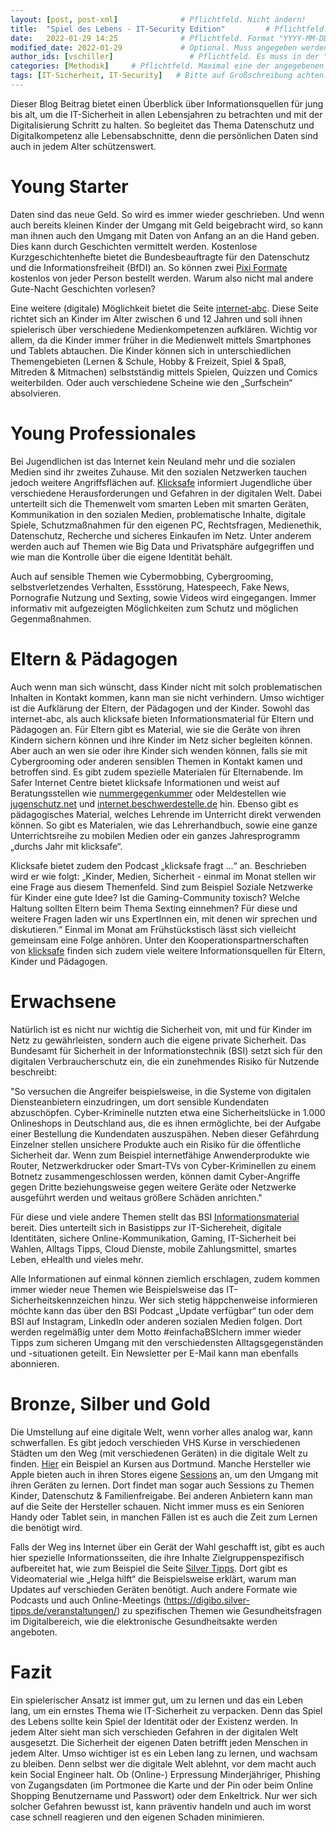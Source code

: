 ```yaml
---
layout: [post, post-xml]              # Pflichtfeld. Nicht ändern!
title:  "Spiel des Lebens - IT-Security Edition"         # Pflichtfeld. Bitte einen Titel für den Blog Post angeben.
date:   2022-01-29 14:25              # Pflichtfeld. Format "YYYY-MM-DD HH:MM". Muss für Veröffentlichung in der Vergangenheit liegen. (Für Preview egal)
modified_date: 2022-01-29             # Optional. Muss angegeben werden, wenn eine bestehende Datei geändert wird.
author_ids: [vschiller]                 # Pflichtfeld. Es muss in der "authors.yml" einen Eintrag mit diesen Namen geben.
categories: [Methodik]     # Pflichtfeld. Maximal eine der angegebenen Kategorien verwenden.
tags: [IT-Sicherheit, IT-Security]   # Bitte auf Großschreibung achten.
---
```



Dieser Blog Beitrag bietet einen Überblick über Informationsquellen für jung bis alt, um die IT-Sicherheit in allen Lebensjahren zu betrachten und mit der Digitalisierung Schritt zu halten. 
So begleitet das Thema Datenschutz und Digitalkompetenz alle Lebensabschnitte, denn die persönlichen Daten sind auch in jedem Alter schützenswert.

# Young Starter

Daten sind das neue Geld. 
So wird es immer wieder geschrieben. 
Und wenn auch bereits kleinen Kinder der Umgang mit Geld beigebracht wird, so kann man ihnen auch den Umgang mit Daten von Anfang an an die Hand geben. 
Dies kann durch Geschichten vermittelt werden. 
Kostenlose Kurzgeschichtenhefte bietet die Bundesbeauftragte für den Datenschutz und die Informationsfreiheit (BfDI) an. So können zwei [Pixi Formate](https://www.bfdi.bund.de/SharedDocs/Kurzmeldungen/DE/2021/19_Pixi-Datenschutz.html) kostenlos von jeder Person bestellt werden. 
Warum also nicht mal andere Gute-Nacht Geschichten vorlesen? 

Eine weitere (digitale) Möglichkeit bietet die Seite [internet-abc](https://www.internet-abc.de). 
Diese Seite richtet sich an Kinder im Alter zwischen 6 und 12 Jahren und soll ihnen spielerisch über verschiedene Medienkompetenzen aufklären. 
Wichtig vor allem, da die Kinder immer früher in die Medienwelt mittels Smartphones und Tablets abtauchen.
Die Kinder können sich in unterschiedlichen Themengebieten (Lernen & Schule, Hobby & Freizeit, Spiel & Spaß, Mitreden & Mitmachen) selbstständig mittels Spielen, Quizzen und Comics weiterbilden. 
Oder auch verschiedene Scheine wie den „Surfschein“ absolvieren.

# Young Professionales 

Bei Jugendlichen ist das Internet kein Neuland mehr und die sozialen Medien sind ihr zweites Zuhause. 
Mit den sozialen Netzwerken tauchen jedoch weitere Angriffsflächen auf. 
[Klicksafe](https://www.klicksafe.de) informiert Jugendliche über verschiedene Herausforderungen und Gefahren in der digitalen Welt. 
Dabei unterteilt sich die Themenwelt vom smarten Leben mit smarten Geräten, Kommunikation in den sozialen Medien, problematische Inhalte, digitale Spiele, Schutzmaßnahmen für den eigenen PC, Rechtsfragen, Medienethik, Datenschutz, Recherche und sicheres Einkaufen im Netz. 
Unter anderem werden auch auf Themen wie Big Data und Privatsphäre aufgegriffen und wie man die Kontrolle über die eigene Identität behält.

Auch auf sensible Themen wie Cybermobbing, Cybergrooming, selbstverletzendes Verhalten, Essstörung, Hatespeech, Fake News, Pornografie Nutzung und Sexting, sowie Videos wird eingegangen. 
Immer informativ mit aufgezeigten Möglichkeiten zum Schutz und möglichen Gegenmaßnahmen. 

# Eltern & Pädagogen

Auch wenn man sich wünscht, dass Kinder nicht mit solch problematischen Inhalten in Kontakt kommen, kann man sie nicht verhindern. 
Umso wichtiger ist die Aufklärung der Eltern, der Pädagogen und der Kinder. 
Sowohl das internet-abc, als auch klicksafe bieten Informationsmaterial für Eltern und Pädagogen an. 
Für Eltern gibt es Material, wie sie die Geräte von ihren Kindern sichern können und ihre Kinder im Netz sicher begleiten können. 
Aber auch an wen sie oder ihre Kinder sich wenden können, falls sie mit Cybergrooming oder anderen sensiblen Themen in Kontakt kamen und betroffen sind.
Es gibt zudem spezielle Materialen für Elternabende. 
Im Safer Internet Centre bietet klicksafe Informationen und weist auf Beratungsstellen wie [nummergegenkummer](nummergegenkummer.de) oder Meldestellen wie [jugenschutz.net](jugenschutz.net) und [internet.beschwerdestelle.de](internet.beschwerdestelle.de) hin.
Ebenso gibt es pädagogisches Material, welches Lehrende im Unterricht direkt verwenden können. 
So gibt es Materialen, wie das Lehrerhandbuch, sowie eine ganze Unterrichtsreihe zu mobilen Medien oder ein ganzes Jahresprogramm „durchs Jahr mit klicksafe“.

Klicksafe bietet zudem den Podcast „klicksafe fragt …“ an. 
Beschrieben wird er wie folgt: „Kinder, Medien, Sicherheit - einmal im Monat stellen wir eine Frage aus diesem Themenfeld. Sind zum Beispiel Soziale Netzwerke für Kinder eine gute Idee? Ist die Gaming-Community toxisch? Welche Haltung sollten Eltern beim Thema Sexting einnehmen? Für diese und weitere Fragen laden wir uns ExpertInnen ein, mit denen wir sprechen und diskutieren.“
Einmal im Monat am Frühstückstisch lässt sich vielleicht gemeinsam eine Folge anhören. 
Unter den Kooperationspartnerschaften von [klicksafe](https://www.klicksafe.de/ueber-klicksafe/netzwerk-deutschland/kooperationspartner) finden sich zudem viele weitere Informationsquellen für Eltern, Kinder und Pädagogen.

# Erwachsene

Natürlich ist es nicht nur wichtig die Sicherheit von, mit und für Kinder im Netz zu gewährleisten, sondern auch die eigene private Sicherheit. Das Bundesamt für Sicherheit in der Informationstechnik (BSI) setzt sich für den digitalen Verbraucherschutz ein, die ein zunehmendes Risiko für Nutzende beschreibt:

"So versuchen die Angreifer beispielsweise, in die Systeme von digitalen Diensteanbietern einzudringen, um dort sensible Kundendaten abzuschöpfen. Cyber-Kriminelle nutzten etwa eine Sicherheitslücke in 1.000 Onlineshops in Deutschland aus, die es ihnen ermöglichte, bei der Aufgabe einer Bestellung die Kundendaten auszuspähen. Neben dieser Gefährdung Einzelner stellen unsichere Produkte auch ein Risiko für die öffentliche Sicherheit dar. 
Wenn zum Beispiel internetfähige Anwenderprodukte wie Router, Netzwerkdrucker oder Smart-TVs von Cyber-Kriminellen zu einem Botnetz zusammengeschlossen werden, können damit Cyber-Angriffe gegen Dritte beziehungsweise gegen weitere Geräte oder Netzwerke ausgeführt werden und weitaus größere Schäden anrichten."

Für diese und viele andere Themen stellt das BSI [Informationsmaterial](https://www.bsi.bund.de/DE/Themen/Verbraucherinnen-und-Verbraucher/verbraucherinnen-und-verbraucher_node.html) bereit. 
Dies unterteilt sich in Basistipps zur IT-Sichereheit, digitale Identitäten, sichere Online-Kommunikation, Gaming, IT-Sicherheit bei Wahlen, Alltags Tipps, Cloud Dienste, mobile Zahlungsmittel, smartes Leben, eHealth und vieles mehr. 

Alle Informationen auf einmal können ziemlich erschlagen, zudem kommen immer wieder neue Themen wie Beispielsweise das IT-Sicherheitskennzeichen hinzu. 
Wer sich stetig häppchenweise informieren möchte kann das über den BSI Podcast „Update verfügbar“ tun oder dem BSI auf Instagram, LinkedIn oder anderen sozialen Medien folgen. 
Dort werden regelmäßig unter dem Motto #einfachaBSIchern immer wieder Tipps zum sicheren Umgang mit den verschiedensten Alltagsgegenständen und -situationen geteilt. 
Ein Newsletter per E-Mail kann man ebenfalls abonnieren. 

# Bronze, Silber und Gold 

Die Umstellung auf eine digitale Welt, wenn vorher alles analog war, kann schwerfallen. Es gibt jedoch verschieden VHS Kurse in verschiedenen Städten um den Weg (mit verschiedenen Geräten) in die digitale Welt zu finden. [Hier](https://vhs.dortmund.de/index.php?id=264&kathaupt=1&katid=96&katvaterid=3&katname=IT+fuer+Senioren) ein Beispiel an Kursen aus Dortmund. 
Manche Hersteller wie Apple bieten auch in ihren Stores eigene [Sessions](https://www.apple.com/de/today/event/skills-getting-started-with-ipad/6889189001107180266/?sn=R403) an, um den Umgang mit ihren Geräten zu lernen. 
Dort findet man sogar auch Sessions zu Themen Kinder, Datenschutz & Familienfreigabe. 
Bei anderen Anbietern kann man auf die Seite der Hersteller schauen. 
Nicht immer muss es ein Senioren Handy oder Tablet sein, in manchen Fällen ist es auch die Zeit zum Lernen die benötigt wird. 

Falls der Weg ins Internet über ein Gerät der Wahl geschafft ist, gibt es auch hier spezielle Informationsseiten, die ihre Inhalte Zielgruppenspezifisch aufbereitet hat, wie zum Beispiel die Seite [Silver Tipps](https://www.silver-tipps.de). 
Dort gibt es Videomaterial wie „Helga hilft“ die Beispielsweise erklärt, warum man Updates auf verschieden Geräten benötigt. 
Auch andere Formate wie Podcasts und auch Online-Meetings (https://digibo.silver-tipps.de/veranstaltungen/) zu spezifischen Themen wie Gesundheitsfragen im Digitalbereich, wie die elektronische Gesundheitsakte werden angeboten.

# Fazit

Ein spielerischer Ansatz ist immer gut, um zu lernen und das ein Leben lang, um ein ernstes Thema wie IT-Sicherheit zu verpacken. 
Denn das Spiel des Lebens sollte kein Spiel der Identität oder der Existenz werden. 
In jedem Alter sieht man sich verschieden Gefahren in der digitalen Welt ausgesetzt. 
Die Sicherheit der eigenen Daten betrifft jeden Menschen in jedem Alter. 
Umso wichtiger ist es ein Leben lang zu lernen, und wachsam zu bleiben. 
Denn selbst wer die digitale Welt ablehnt, vor dem macht auch kein Social Engineer halt. 
Ob (Online-) Erpressung Minderjähriger, Phishing von Zugangsdaten (im Portmonee die Karte und der Pin oder beim Online Shopping Benutzername und Passwort) oder dem Enkeltrick. 
Nur wer sich solcher Gefahren bewusst ist, kann präventiv handeln und auch im worst case schnell reagieren und den eigenen Schaden minimieren. 
